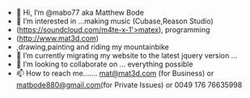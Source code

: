 - 👋 Hi, I’m @mabo77 aka Matthew Bode
- 👀 I’m interested in ...making music (Cubase,Reason Studio) 
- (https://soundcloud.com/m4te-x-1'>matex), programming
- (http://www.mat3d.com)
- ,drawing,painting and riding my mountainbike
- 🌱 I’m currently migrating my website to the latest jquery version ...
- 💞️ I’m looking to collaborate on ... everything possible
- 📫 How to reach me.......       mat@mat3d.com (for Business) or matbode880@gmail.com(for Private Issues) or 0049 176 76635998

<!---
mabo77/mabo77 is a ✨ special ✨ repository because its `README.md` (this file) appears on your GitHub profile.
You can click the Preview link to take a look at your changes.
--->
